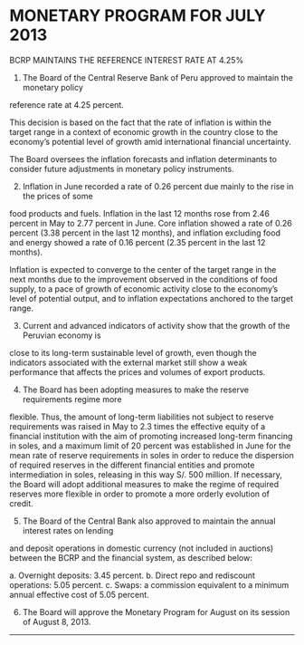 # MONETARY PROGRAM FOR JULY 2013

 BCRP MAINTAINS THE REFERENCE INTEREST RATE AT 4.25%

1. The Board of the Central Reserve Bank of Peru approved to maintain the monetary policy

reference rate at 4.25 percent.

This decision is based on the fact that the rate of inflation is within the target range in a
context of economic growth in the country close to the economy’s potential level of growth
amid international financial uncertainty.

The Board oversees the inflation forecasts and inflation determinants to consider future
adjustments in monetary policy instruments.

2. Inflation in June recorded a rate of 0.26 percent due mainly to the rise in the prices of some

food products and fuels. Inflation in the last 12 months rose from 2.46 percent in May to 2.77
percent in June. Core inflation showed a rate of 0.26 percent (3.38 percent in the last 12
months), and inflation excluding food and energy showed a rate of 0.16 percent (2.35
percent in the last 12 months).

Inflation is expected to converge to the center of the target range in the next months due to
the improvement observed in the conditions of food supply, to a pace of growth of economic
activity close to the economy’s level of potential output, and to inflation expectations
anchored to the target range.

3. Current and advanced indicators of activity show that the growth of the Peruvian economy is

close to its long-term sustainable level of growth, even though the indicators associated with
the external market still show a weak performance that affects the prices and volumes of
export products.

4. The Board has been adopting measures to make the reserve requirements regime more

flexible. Thus, the amount of long-term liabilities not subject to reserve requirements was
raised in May to 2.3 times the effective equity of a financial institution with the aim of
promoting increased long-term financing in soles, and a maximum limit of 20 percent was
established in June for the mean rate of reserve requirements in soles in order to reduce the
dispersion of required reserves in the different financial entities and promote intermediation
in soles, releasing in this way S/. 500 million. If necessary, the Board will adopt additional
measures to make the regime of required reserves more flexible in order to promote a more
orderly evolution of credit.

5. The Board of the Central Bank also approved to maintain the annual interest rates on lending

and deposit operations in domestic currency (not included in auctions) between the BCRP
and the financial system, as described below:

a. Overnight deposits: 3.45 percent.
b. Direct repo and rediscount operations: 5.05 percent.
c. Swaps: a commission equivalent to a minimum annual effective cost of 5.05 percent.

6. The Board will approve the Monetary Program for August on its session of August 8, 2013.


-----

